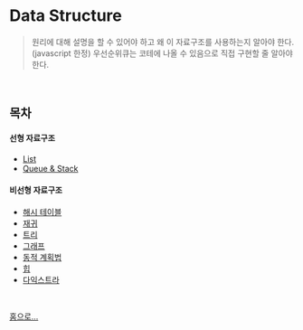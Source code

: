 # Data Structure

> 원리에 대해 설명을 할 수 있어야 하고 왜 이 자료구조를 사용하는지 알아야 한다.
> (javascript 한정) 우선순위큐는 코테에 나올 수 있음으로 직접 구현할 줄 알아야 한다.

<br>

## 목차

#### 선형 자료구조
  - [List](./list.md)
  - [Queue & Stack]()

#### 비선형 자료구조
- [해시 테이블]()
- [재귀]()
- [트리]()
- [그래프]()
- [동적 계획법]()
- [힙]()
- [다익스트라]()

<br>

[ 홈으로...](../README.md)